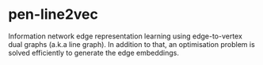 # pen-line2vec
Information network edge representation learning using edge-to-vertex dual graphs (a.k.a line graph). In addition to that, an optimisation problem is solved efficiently to generate the edge embeddings.
